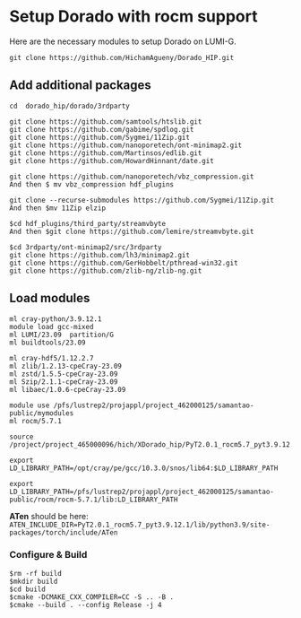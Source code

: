# Setup Dorado with rocm support

Here are the necessary modules to setup Dorado on LUMI-G.

```
git clone https://github.com/HichamAgueny/Dorado_HIP.git
```

## Add additional packages

```
cd  dorado_hip/dorado/3rdparty

git clone https://github.com/samtools/htslib.git
git clone https://github.com/gabime/spdlog.git
git clone https://github.com/Sygmei/11Zip.git
git clone https://github.com/nanoporetech/ont-minimap2.git
git clone https://github.com/Martinsos/edlib.git
git clone https://github.com/HowardHinnant/date.git

git clone https://github.com/nanoporetech/vbz_compression.git
And then $ mv vbz_compression hdf_plugins

git clone --recurse-submodules https://github.com/Sygmei/11Zip.git
And then $mv 11Zip elzip

$cd hdf_plugins/third_party/streamvbyte
And then $git clone https://github.com/lemire/streamvbyte.git

$cd 3rdparty/ont-minimap2/src/3rdparty
git clone https://github.com/lh3/minimap2.git
git clone https://github.com/GerHobbelt/pthread-win32.git
git clone https://github.com/zlib-ng/zlib-ng.git
```

## Load modules
```
ml cray-python/3.9.12.1
module load gcc-mixed
ml LUMI/23.09  partition/G
ml buildtools/23.09
```
```
ml cray-hdf5/1.12.2.7
ml zlib/1.2.13-cpeCray-23.09
ml zstd/1.5.5-cpeCray-23.09
ml Szip/2.1.1-cpeCray-23.09
ml libaec/1.0.6-cpeCray-23.09
```

```
module use /pfs/lustrep2/projappl/project_462000125/samantao-public/mymodules
ml rocm/5.7.1
```
```
source /project/project_465000096/hich/XDorado_hip/PyT2.0.1_rocm5.7_pyt3.9.12.1/bin/activate
```
```
export LD_LIBRARY_PATH=/opt/cray/pe/gcc/10.3.0/snos/lib64:$LD_LIBRARY_PATH

export LD_LIBRARY_PATH=/pfs/lustrep2/projappl/project_462000125/samantao-public/rocm/rocm-5.7.1/lib:LD_LIBRARY_PATH
```

**ATen** should be here: `ATEN_INCLUDE_DIR=PyT2.0.1_rocm5.7_pyt3.9.12.1/lib/python3.9/site-packages/torch/include/ATen`

### Configure & Build
```
$rm -rf build
$mkdir build
$cd build
$cmake -DCMAKE_CXX_COMPILER=CC -S .. -B .
$cmake --build . --config Release -j 4
```
